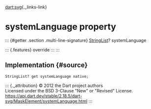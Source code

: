 [dart:svg](../../dart-svg/dart-svg-library){._links-link}

systemLanguage property
=======================

::: {#getter .section .multi-line-signature}
[StringList](../stringlist-class)? systemLanguage

::: {.features}
override
:::
:::

Implementation {#source}
--------------

``` {.language-dart data-language="dart"}
StringList? get systemLanguage native;
```

::: {._attribution}
© 2012 the Dart project authors\
Licensed under the BSD 3-Clause \"New\" or \"Revised\" License.\
<https://api.dart.dev/stable/2.18.5/dart-svg/MaskElement/systemLanguage.html>
:::
